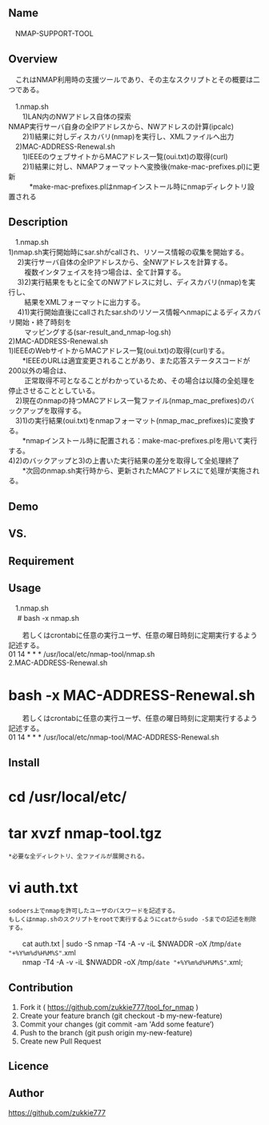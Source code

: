 ## Name
　NMAP-SUPPORT-TOOL

## Overview
　これはNMAP利用時の支援ツールであり、その主なスクリプトとその概要は二つである。

　1.nmap.sh   
　　1)LAN内のNWアドレス自体の探索   
  NMAP実行サーバ自身の全IPアドレスから、NWアドレスの計算(ipcalc)   
　　2)1)結果に対しディスカバリ(nmap)を実行し、XMLファイルへ出力    
　2)MAC-ADDRESS-Renewal.sh   
　　1)IEEEのウェブサイトからMACアドレス一覧(oui.txt)の取得(curl)   
　　2)1)結果に対し、NMAPフォーマットへ変換後(make-mac-prefixes.pl)に更新   
　　　*make-mac-prefixes.plはnmapインストール時にnmapディレクトリ設置される   

## Description
　1.nmap.sh   
   1)nmap.sh実行開始時にsar.shがcallされ、リソース情報の収集を開始する。   
　 2)実行サーバ自体の全IPアドレスから、全NWアドレスを計算する。   
　　 複数インタフェイスを持つ場合は、全て計算する。   
　 3)2)実行結果をもとに全てのNWアドレスに対し、ディスカバリ(nmap)を実行し、   
　　 結果をXMLフォーマットに出力する。   
　 4)1)実行開始直後にcallされたsar.shのリソース情報へnmapによるディスカバリ開始・終了時刻を   
　　 マッピングする(sar-result_and_nmap-log.sh)   
2)MAC-ADDRESS-Renewal.sh   
  1)IEEEのWebサイトからMACアドレス一覧(oui.txt)の取得(curl)する。   
　　*IEEEのURLは適宜変更されることがあり、また応答ステータスコードが200以外の場合は、   
　　 正常取得不可となることがわかっているため、その場合は以降の全処理を停止させることとしている。   
　2)現在のnmapの持つMACアドレス一覧ファイル(nmap_mac_prefixes)のバックアップを取得する。   
　3)1)の実行結果(oui.txt)をnmapフォーマット(nmap_mac_prefixes)に変換する。   
　　*nmapインストール時に配置される：make-mac-prefixes.plを用いて実行する。   
  4)2)のバックアップと3)の上書いた実行結果の差分を取得して全処理終了   
　　*次回のnmap.sh実行時から、更新されたMACアドレスにて処理が実施される。   

## Demo

## VS. 

## Requirement

## Usage
　1.nmap.sh	  
　  # bash -x nmap.sh    

　　若しくはcrontabに任意の実行ユーザ、任意の曜日時刻に定期実行するよう記述する。   
   01 14 * * * /usr/local/etc/nmap-tool/nmap.sh   
  2.MAC-ADDRESS-Renewal.sh    
   # bash -x MAC-ADDRESS-Renewal.sh   
　　若しくはcrontabに任意の実行ユーザ、任意の曜日時刻に定期実行するよう記述する。   
   01 14 * * * /usr/local/etc/nmap-tool/MAC-ADDRESS-Renewal.sh   

## Install   
  # cd /usr/local/etc/   
  # tar xvzf nmap-tool.tgz   
    *必要な全ディレクトリ、全ファイルが展開される。   
  # vi auth.txt    
    sodoers上でnmapを許可したユーザのパスワードを記述する。   
    もしくはnmap.shのスクリプトをrootで実行するようにcatからsudo -Sまでの記述を削除する。   
　　cat auth.txt | sudo -S nmap -T4 -A -v -iL $NWADDR -oX /tmp/`date "+%Y%m%d%H%M%S"`.xml   
　　nmap -T4 -A -v -iL $NWADDR -oX /tmp/`date "+%Y%m%d%H%M%S"`.xml;   


## Contribution
  1. Fork it ( https://github.com/zukkie777/tool_for_nmap )   
  2. Create your feature branch (git checkout -b my-new-feature)   
  3. Commit your changes (git commit -am 'Add some feature’)   
  4. Push to the branch (git push origin my-new-feature)   
  5. Create new Pull Request   

## Licence 


## Author
https://github.com/zukkie777   

